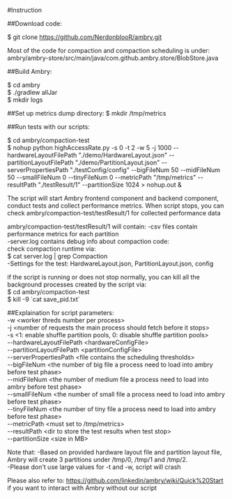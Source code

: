 #Instruction

##Download code:

$ git clone https://github.com/NerdonblooR/ambry.git
	
Most of the code for compaction and compaction scheduling is under:
ambry/ambry-store/src/main/java/com.github.ambry.store/BlobStore.java

##Build Ambry: 

$ cd ambry      
$ ./gradlew allJar       
$ mkdir logs     

##Set up metrics dump directory:
$ mkdir /tmp/metrics

##Run tests with our scripts:

$ cd ambry/compaction-test    
$ nohup python highAccessRate.py -s 0 -t 2 -w 5 -j 1000 --hardwareLayoutFilePath "./demo/HardwareLayout.json"  --partitionLayoutFilePath "./demo/PartitionLayout.json" --serverPropertiesPath "./testConfig/config" --bigFileNum 50 --midFileNum 50 --smallFileNum 0 --tinyFileNum 0 --metricPath "/tmp/metrics" --resultPath "./testResult/1" --partitionSize 1024 > nohup.out &      

The script will start Ambry frontend component and backend component, conduct tests and collect performance metrics.
When script stops, you can check ambry/compaction-test/testResult/1 for collected performance data

ambry/compaction-test/testResult/1 will contain:
-csv files contain performance metrics for each partition  
-server.log contains debug info about compaction code:     
   check compaction runtime via:    
   $ cat server.log | grep Compaction     
-Settings for the test: HardwareLayout.json, PartitionLayout.json, config          


if the script is running or does not stop normally, you can kill all the background processes created by the script via:      
$ cd ambry/compaction-test    
$ kill -9 \`cat save_pid.txt\`       


##Explaination for script parameters:     
-w \<worker threds number per process>   
-j \<number of requests the main process should fetch before it stops>   
-s \<1: enable shuffle partition pools, 0: disable shuffle partition pools>     
--hardwareLayoutFilePath \<hardwareConfigFile>      
--partitionLayoutFilePath \<partitionConfigFile>     
--serverPropertiesPath \<file contains the scheduling thresholds>   
--bigFileNum \<the number of big file a process need to load into ambry before test phase>   
--midFileNum \<the number of medium file a process need to load into ambry before test phase>   
--smallFileNum \<the number of small file a process need to load into ambry before test phase>   
--tinyFileNum \<the number of tiny file a process need to load into ambry before test phase>  
--metricPath \<must set to /tmp/metrics>        
--resultPath \<dir to store the test results when test stop>     
--partitionSize \<size in MB>     

Note that:
-Based on provided hardware layout file and partition layout file, Ambry will create 3 partitions
under /tmp/0, /tmp/1 and /tmp/2.        
-Please don't use large values for -t and -w, script will crash       

Please also refer to: https://github.com/linkedin/ambry/wiki/Quick%20Start
if you want to interact with Ambry without our script
